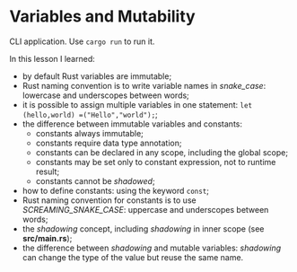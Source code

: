 # Variables and Mutability

CLI application. Use `cargo run` to run it.

In this lesson I learned:

 - by default Rust variables are immutable;
 - Rust naming convention is to write variable names in *snake_case*: lowercase and underscopes between words;
 - it is possible to assign multiple variables in one statement: `let (hello,world) =("Hello","world");`;
 - the difference between immutable variables and constants:
    - constants always immutable;
    - constants require data type annotation;
    - constants can be declared in any scope, including the global scope;
    - constants may be set only to constant expression, not to runtime result;
    - constants cannot be *shadowed*;
 - how to define constants: using the keyword `const`;
 - Rust naming convention for constants is to use *SCREAMING_SNAKE_CASE*: uppercase and underscopes between words;
 - the *shadowing* concept, including *shadowing* in inner scope (see **src/main.rs**);
 - the difference between *shadowing* and mutable variables: *shadowing* can change the type of the value but reuse the same name.




